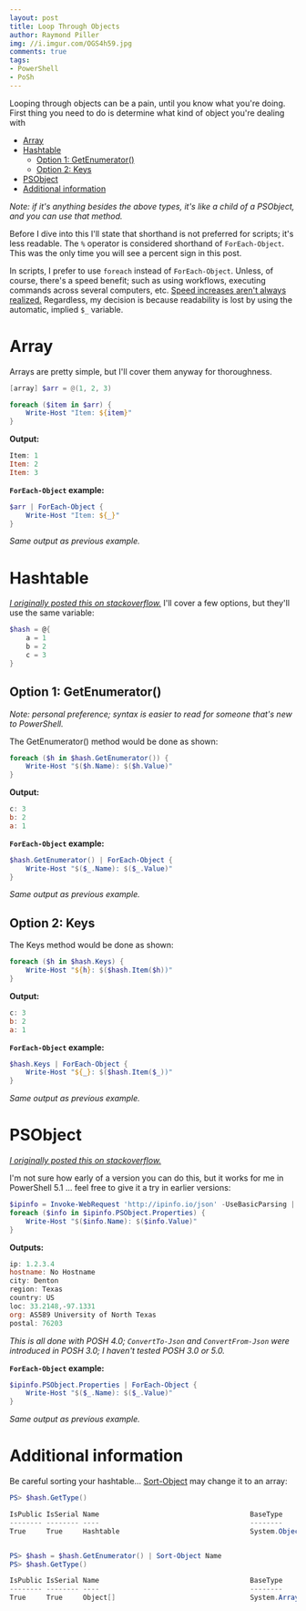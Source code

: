 ```yaml
---
layout: post
title: Loop Through Objects
author: Raymond Piller
img: //i.imgur.com/OGS4h59.jpg
comments: true
tags:
- PowerShell
- PoSh
---
```

Looping through objects can be a pain, until you know what you're doing.
First thing you need to do is determine what kind of object you're dealing with

- [Array](#array)
- [Hashtable](#hashtable)
    - [Option 1: GetEnumerator()](#option-1-getenumerator)
    - [Option 2: Keys](#option-2-keys)
- [PSObject](#psobject)
- [Additional information](#additional-information)

*Note: if it's anything besides the above types, it's like a child of a PSObject, and you can use that method.*

Before I dive into this I'll state that shorthand is not preferred for scripts; it's less readable.
The `%` operator is considered shorthand of `ForEach-Object`.
This was the only time you will see a percent sign in this post.

In scripts, I prefer to use `foreach` instead of `ForEach-Object`.
Unless, of course, there's a speed benefit; such as using workflows, executing commands across several computers, etc.
[Speed increases aren't always realized.](https://gist.github.com/VertigoRay/3bb0166d6a877839b420)
Regardless, my decision is because readability is lost by using the automatic, implied `$_` variable.

# Array

Arrays are pretty simple, but I'll cover them anyway for thoroughness.

```powershell
[array] $arr = @(1, 2, 3)

foreach ($item in $arr) {
    Write-Host "Item: ${item}"
}
```

**Output:**

```powershell
Item: 1
Item: 2
Item: 3
```

**`ForEach-Object` example:**

```powershell
$arr | ForEach-Object {
    Write-Host "Item: ${_}"
}
```

*Same output as previous example.*

# Hashtable

[*I originally posted this on stackoverflow.*](https://stackoverflow.com/a/16175967/615422)
I'll cover a few options, but they'll use the same variable:

```powershell
$hash = @{
    a = 1
    b = 2
    c = 3
}
```

## Option 1: GetEnumerator()

*Note: personal preference; syntax is easier to read for someone that's new to PowerShell.*

The GetEnumerator() method would be done as shown:

```powershell
foreach ($h in $hash.GetEnumerator()) {
    Write-Host "$($h.Name): $($h.Value)"
}
```

**Output:**

```powershell
c: 3
b: 2
a: 1
```

**`ForEach-Object` example:**

```powershell
$hash.GetEnumerator() | ForEach-Object {
    Write-Host "$($_.Name): $($_.Value)"
}
```

*Same output as previous example.*

## Option 2: Keys

The Keys method would be done as shown:

```powershell
foreach ($h in $hash.Keys) {
    Write-Host "${h}: $($hash.Item($h))"
}
```

**Output:**

```powershell
c: 3
b: 2
a: 1
```

**`ForEach-Object` example:**

```powershell
$hash.Keys | ForEach-Object {
    Write-Host "${_}: $($hash.Item($_))"
}
```

*Same output as previous example.*

# PSObject

[*I originally posted this on stackoverflow.*](https://stackoverflow.com/a/33792068/615422)

I'm not sure how early of a version you can do this, but it works for me in PowerShell 5.1 ... feel free to give it a try in earlier versions:

```powershell
$ipinfo = Invoke-WebRequest 'http://ipinfo.io/json' -UseBasicParsing | ConvertFrom-Json
foreach ($info in $ipinfo.PSObject.Properties) {
    Write-Host "$($info.Name): $($info.Value)"
}
```

**Outputs:**

```powershell
ip: 1.2.3.4
hostname: No Hostname
city: Denton
region: Texas
country: US
loc: 33.2148,-97.1331
org: AS589 University of North Texas
postal: 76203
```

*This is all done with POSH 4.0; `ConvertTo-Json` and `ConvertFrom-Json` were introduced in POSH 3.0; I haven't tested POSH 3.0 or 5.0.*

**`ForEach-Object` example:**

```powershell
$ipinfo.PSObject.Properties | ForEach-Object {
    Write-Host "$($_.Name): $($_.Value)"
}
```

*Same output as previous example.*

# Additional information

Be careful sorting your hashtable...
[Sort-Object](http://technet.microsoft.com/en-us/library/ee176968) may change it to an array:

```powershell
PS> $hash.GetType()

IsPublic IsSerial Name                                     BaseType
-------- -------- ----                                     --------
True     True     Hashtable                                System.Object


PS> $hash = $hash.GetEnumerator() | Sort-Object Name
PS> $hash.GetType()

IsPublic IsSerial Name                                     BaseType
-------- -------- ----                                     --------
True     True     Object[]                                 System.Array
```